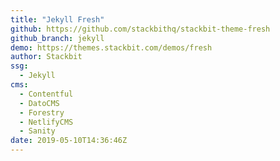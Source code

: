 ```yaml
---
title: "Jekyll Fresh"
github: https://github.com/stackbithq/stackbit-theme-fresh
github_branch: jekyll
demo: https://themes.stackbit.com/demos/fresh
author: Stackbit
ssg:
  - Jekyll
cms:
  - Contentful
  - DatoCMS
  - Forestry
  - NetlifyCMS
  - Sanity
date: 2019-05-10T14:36:46Z
---
```

